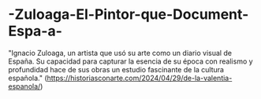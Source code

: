 # -Zuloaga-El-Pintor-que-Document-Espa-a-
"Ignacio Zuloaga, un artista que usó su arte como un diario visual de España. Su capacidad para capturar la esencia de su época con realismo y profundidad hace de sus obras un estudio fascinante de la cultura española."
(https://historiasconarte.com/2024/04/29/de-la-valentia-espanola/)

